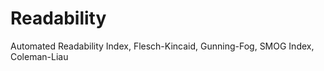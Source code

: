 Readability
===========

Automated Readability Index, Flesch-Kincaid, Gunning-Fog, SMOG Index, Coleman-Liau
